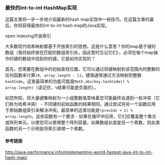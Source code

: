 ### 最快的int-to-int HashMap实现

这篇文章将一步一步地介绍最新的hash map实现中一些技巧。在这篇文章的最后，你将获得最快的int-to-int hash map的Java实现。

open indexing开放索引

大多数现代哈希映射都基于开放索引的思想。这是什么意思？你的map基于键的数组（值将始终放在匹配的数组索引处，因此暂时忘记它们）。必须在每个map操作的键的数组中找到你的键。它是如何实现的？

首先，您需要在数组中的初始查找位置。它可以通过将键映射到该范围内的整数的任何函数来计算`[0, array.length - 1]`。键值通常通过方法映射到整数`hashCode`。这里最简单的功能可能是`Math.abs(key.hashCode() % array.length)`（请记住，`%`结果可能是负面的）。

如您所知，将大量键集映射为一小组整数值意味着您可能最终会遇到一些冲突（它们称为哈希冲突） - 不同键的初始函数的结果相同。通过尝试将另一个函数应用于原始数组索引来解决冲突。最简单的这类功能是`(prevIdx + 1) % array.length`。这些函数有一个要求 - 如果在循环中应用，它们应覆盖整个集合或阵列单元，以便您可以使用整个阵列容量。如果数组长度是另一个素数，则此类函数的另一个示例是将索引递增一个素数。



#### 参考链接

<http://java-performance.info/implementing-world-fastest-java-int-to-int-hash-map/>


